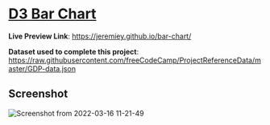 # [D3 Bar Chart](https://www.freecodecamp.org/learn/data-visualization/data-visualization-projects/visualize-data-with-a-bar-chart)

**Live Preview Link**: <https://jeremiey.github.io/bar-chart/>

**Dataset used to complete this project**: <https://raw.githubusercontent.com/freeCodeCamp/ProjectReferenceData/master/GDP-data.json>

## Screenshot

![Screenshot from 2022-03-16 11-21-49](https://user-images.githubusercontent.com/87664239/158569017-5d294237-52fa-4ce9-bacf-823130de612a.png)
